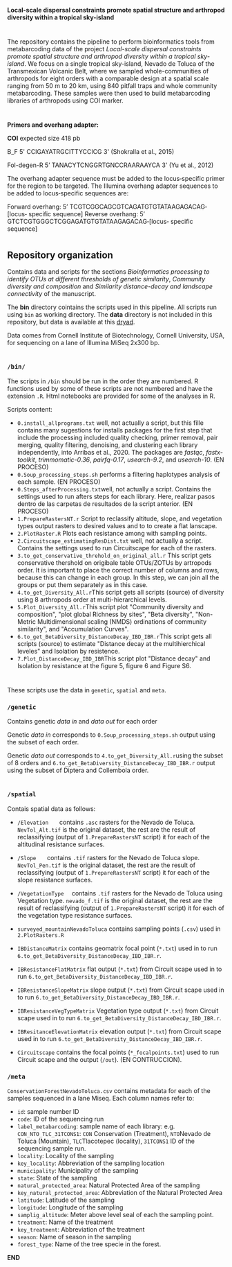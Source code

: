 **Local-scale dispersal constraints promote spatial structure and arthropod diversity within a tropical sky-island**
#
The repository contains the pipeline to perform bioinformatics tools from metabarcoding data of the project *Local-scale dispersal constraints promote spatial structure and arthropod diversity within a tropical sky-island*. We focus on a single tropical sky-island, Nevado de Toluca of the Transmexican Volcanic Belt, where we sampled whole-communities of arthropods for eight orders with a comparable design at a spatial scale ranging from 50 m to 20 km, using 840 pitfall traps and whole community metabarcoding. These samples were then used to build metabarcoding libraries of arthropods using COI marker. 
#
**Primers and overhang adapter:**

**COI** expected size 418 pb

B_F 5' CCIGAYATRGCITTYCCICG 3' (Shokralla et al., 2015)

Fol-degen-R 5’ TANACYTCNGGRTGNCCRAARAAYCA 3' (Yu et al., 2012)

The overhang adapter sequence must be added to the locus‐specific primer
for the region to be targeted. The Illumina overhang adapter sequences to be
added to locus‐specific sequences are:

Forward overhang: 5’ TCGTCGGCAGCGTCAGATGTGTATAAGAGACAG‐[locus‐
specific sequence]
Reverse overhang: 5’ GTCTCGTGGGCTCGGAGATGTGTATAAGAGACAG‐[locus‐
specific sequence]
#

## Repository organization
Contains data and scripts for the sections *Bioinformatics processing to identify OTUs at different thresholds of genetic similarity*, *Community diversity and composition* and *Similarity distance-decay and landscape connectivity* of the manuscript.

The **bin** directory cointains the scripts used in this pipeline. All scripts run using `bin` as working directory. The **data** directory is not included in this repository, but data is available at this [dryad](https://XXXXXXX).

Data comes from Cornell Institute of Biotechnology, Cornell University, USA, for sequencing on a lane of Illumina MiSeq 2x300 bp.
#

### `/bin/`

The scripts in `/bin` should be run in the order they are numbered. R functions used by some of these scripts are not numbered and have the extension `.R`. Html notebooks are provided for some of the analyses in R.

Scripts content:

* `0.install_allprograms.txt` well, not actually a script, but this fille contains many sugestions for installs packages for the first step that include the processing included quality checking, primer removal, pair merging, quality filtering, denoising, and clustering each library independently, into Arribas et al., 2020. The packages are *fastqc*, *fastx-toolkit*, *trimmomatic-0.36*, *pairfq-0.17*, *usearch-9.2*, and *usearch-10*. (EN PROCESO)
* `0.Soup_processing_steps.sh` performs a filtering haplotypes analysis of each sample. (EN PROCESO)
* `0.Steps_afterProcessing.txt`well, not actually a script. Contains the settings used to run afters steps for each library.  Here, realizar pasos dentro de las carpetas de resultados de la script anterior.  (EN PROCESO)
* `1.PrepareRastersNT.r` Script to reclassify altitude, slope, and vegetation types output rasters to desired values and to to create a flat lanscape.
* `2.PlotRaster.R` Plots each resistance among with sampling points.
* `2.Circuitscape_estimatingResDist.txt` well, not actually a script. Contains the settings used to run Circuitscape for each of the rasters.
* `3.to_get_conservative_threhold_on_original_all.r` This script gets conservative thershold on origibale table OTUs/ZOTUs by artropods order. It is important to place the correct number of columns and rows, because this can change in each group. In this step, we can join all the groups or put them separately as in this case.
* `4.to_get_Diversity_All.r`This script gets all scripts (source) of diversity using 8 arthropods order at multi-hierarchical levels.
* `5.Plot_Diversity_All.r`This script plot "Community diversity and composition", "plot global Richness by sites", "Beta diversity", "Non-Metric Multidimensional scaling (NMDS) ordinations of community similarity", and "Accumulation Curves".
* `6.to_get_BetaDiversity_DistanceDecay_IBD_IBR.r`This script gets all scripts (source) to estimate "Distance decay at the multihierchical leveles" and Isolation by resistence.
* `7.Plot_DistanceDecay_IBD_IBR`This script plot "Distance decay" and Isolation by resistance at the figure 5, figure 6 and Figure S6.
#

These scripts use the data in `genetic`, `spatial` and `meta`.

### `/genetic`

Contains genetic *data in* and *data out* for each order

Genetic *data in* corresponds to `0.Soup_processing_steps.sh` output using the subset of each order. 

Genetic *data out* corresponds to `4.to_get_Diversity_All.r`using the subset of 8 orders and `6.to_get_BetaDiversity_DistanceDecay_IBD_IBR.r` output using the subset of Diptera and Collembola order. 
#

### `/spatial`

Contais spatial data as follows:

* `/Elevation	` contains `.asc` rasters for the Nevado de Toluca. `NevTol_Alt.tif` is the original dataset, the rest are the result of reclassifying (output of `1.PrepareRastersNT` script) it for each of the altitudinal resistance surfaces. 

* `/Slope	` contains `.tif` rasters for the Nevado de Toluca slope. `NevTol_Pen.tif` is the original dataset, the rest are the result of reclassifying (output of `1.PrepareRastersNT` script) it for each of the slope resistance surfaces. 

* `/VegetationType	` contains `.tif` rasters for the Nevado de Toluca using Vegetation type. `nevado_f.tif` is the original dataset, the rest are the result of reclassifying (output of `1.PrepareRastersNT` script) it for each of the vegetation type resistance surfaces. 

* `surveyed_mountainNevadoToluca` contains sampling points (`.csv`) used in `2.PlotRasters.R`

* `IBDistanceMatrix` contains geomatrix focal point (`*.txt`) used in to run `6.to_get_BetaDiversity_DistanceDecay_IBD_IBR.r`.

* `IBResistanceFlatMatrix` flat output (`*.txt`) from Circuit scape used in to run `6.to_get_BetaDiversity_DistanceDecay_IBD_IBR.r`.

* `IBResistanceSlopeMatrix` slope output (`*.txt`) from Circuit scape used in to run `6.to_get_BetaDiversity_DistanceDecay_IBD_IBR.r`.

* `IBResistanceVegTypeMatrix` Vegetation type output (`*.txt`) from Circuit scape used in to run `6.to_get_BetaDiversity_DistanceDecay_IBD_IBR.r`.

* `IBResitanceElevationMatrix` elevation output (`*.txt`) from Circuit scape used in to run `6.to_get_BetaDiversity_DistanceDecay_IBD_IBR.r`.

* `Circuitscape` contains the focal points (`*_focalpoints.txt`) used to run Circuit scape and the output (`/out`). (EN CONTRUCCION).

### `/meta`
`ConservationForestNevadoToluca.csv` contains metadata for each of the samples sequenced in a lane Miseq. Each column names refer to:

* `id`: sample number ID 
* `code`: ID of the sequencing run 
 * `label_metabarcoding`: sample name of each library: e.g. `CON_NTO_TLC_31TCONS1`: `CON` Conservation (Treatment), `NTO`Nevado de Toluca (Mountain), `TLC`Tlacotepec (locality), `31TCONS1` ID of the sequencing sample run.    
 * `locality`: Locality of the sampling 
* `key_locality`: Abbreviation of the sampling location
* `municipality`: Municipality of the sampling
* `state`: State of the sampling
* `natural_protected_area`: Natural Protected Area of the sampling
* `key_natural_protected_area`: Abbreviation of the Natural Protected Area
* `latitude`: Latitude of the sampling 
* `longitude`: Longitude of the sampling 
* `samplig_altitude`: Meter above level seal of each the sampling point.
* `treatment`: Name of the treatment 
* `key_treatment`: Abbreviation of the treatment
* `season`: Name of season in the sampling
* `forest_type`: Name of the tree specie in the forest.

**END**